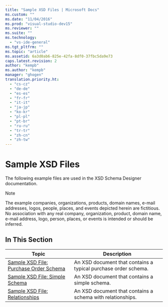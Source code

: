 ```yaml
---
title: "Sample XSD Files | Microsoft Docs"
ms.custom: ""
ms.date: "11/04/2016"
ms.prod: "visual-studio-dev15"
ms.reviewer: ""
ms.suite: ""
ms.technology: 
  - "vs-ide-general"
ms.tgt_pltfrm: ""
ms.topic: "article"
ms.assetid: 6a3d0ab6-825e-42fa-8df0-37fbc5da9e73
caps.latest.revision: 2
author: "kempb"
ms.author: "kempb"
manager: "ghogen"
translation.priority.ht: 
  - "cs-cz"
  - "de-de"
  - "es-es"
  - "fr-fr"
  - "it-it"
  - "ja-jp"
  - "ko-kr"
  - "pl-pl"
  - "pt-br"
  - "ru-ru"
  - "tr-tr"
  - "zh-cn"
  - "zh-tw"
---
```

# Sample XSD Files
The following example files are used in the XSD Schema Designer documentation.  
  
> [!NOTE]
>  The example companies, organizations, products, domain names, e-mail addresses, logos, people, places, and events depicted herein are fictitious. No association with any real company, organization, product, domain name, e-mail address, logo, person, places, or events is intended or should be inferred.  
  
## In This Section  
  
|Topic|Description|  
|-----------|-----------------|  
|[Sample XSD File: Purchase Order Schema](../xml-tools/sample-xsd-file-purchase-order-schema.md)|An XSD document that contains a typical purchase order schema.|  
|[Sample XSD File: Simple Schema](../xml-tools/sample-xsd-file-simple-schema.md)|An XSD document that contains a simple schema.|  
|[Sample XSD File: Relationships](../xml-tools/sample-xsd-file-relationships.md)|An XSD document that contains a schema with relationships.|